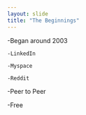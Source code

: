 ```yaml
---
layout: slide
title: "The Beginnings"
---
```

-Began around 2003

    -LinkedIn
    
    -Myspace
    
    -Reddit
    
-Peer to Peer

-Free
